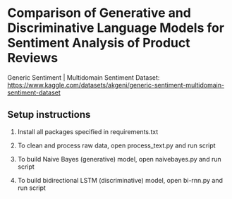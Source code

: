 # Comparison of Generative and Discriminative Language Models for Sentiment Analysis of Product Reviews

Generic Sentiment | Multidomain Sentiment Dataset: https://www.kaggle.com/datasets/akgeni/generic-sentiment-multidomain-sentiment-dataset 

## Setup instructions
1. Install all packages specified in requirements.txt

2. To clean and process raw data, open process_text.py and run script

3. To build Naive Bayes (generative) model, open naivebayes.py and run script

4. To build bidirectional LSTM (discriminative) model, open bi-rnn.py and run script
